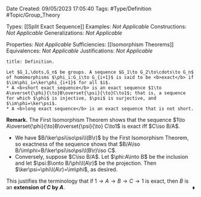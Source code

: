 <div class="topSpace"></div>

Date Created: 09/05/2023 17:05:40
Tags: #Type/Definition #Topic/Group_Theory

Types: [[Split Exact Sequence]]
Examples: <i>Not Applicable</i>
Constructions: <i>Not Applicable</i>
Generalizations: <i>Not Applicable</i>

Properties: <i>Not Applicable</i>
Sufficiencies: [[Isomorphism Theorems]]
Equivalences: <i>Not Applicable</i>
Justifications: <i>Not Applicable</i>

``` ad-Definition
title: Definition.

Let $G_1,\dots,G_n$ be groups. A sequence $G_1\to G_2\to\cdots\to G_n$ of homomorphisms $\phi_i:G_i\to G_{i+1}$ is said to be <b>exact</b> if $\im\phi_i=\ker\phi_{i+1}$ for all $i$.
* A <b>short exact sequence</b> is an exact sequence $1\to A\overset{\phi}{\to}B\overset{\psi}{\to}C\to1$; that is, a sequence for which $\phi$ is injective, $\psi$ is surjective, and $\im\phi=\ker\psi$.
* A <b>long exact sequence</b> is an exact sequence that is not short.

```

<b>Remark.</b> The First Isomorphism Theorem shows that the sequence $1\to A\overset{\phi}{\to}B\overset{\psi}{\to} C\to1$ is exact iff $C\iso B/A$.
* We have $B/\ker\psi\iso\psi\l(B\r)$ by the First Isomorphism Theorem, so exactness of the sequence shows that $B/A\iso B/\im\phi=B/\ker\psi\iso\psi\l(B\r)\iso C$.
* Conversely, suppose $C\iso B/A$. Let $\phi:A\into B$ be the inclusion and let $\psi:B\onto B/\phi\l(A\r)$ be the projection. Then $\ker\psi=\phi\l(A\r)=\im\phi$, as desired.

This justifies the terminology that if $1\to A\to B\to C\to1$ is exact, then $B$ is an <b>extension of $C$ by $A$</b>.<span style="float:right;">$\blacklozenge$</span>
